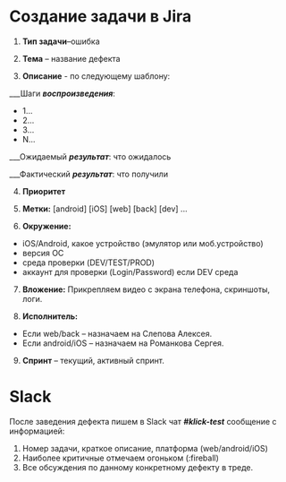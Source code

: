 
# Создание задачи в Jira 

1. **Тип задачи**–ошибка

2. **Тема** – название дефекта

3. **Описание** - по следующему шаблону:

___Шаги ___воспроизведения___:
- 1…
- 2…
- 3…
- N…

___Ожидаемый ___результат___:
что ожидалось

___Фактический ___результат___:
что получили


4. **Приоритет**

5. **Метки:**
[android]
[iOS]
[web]
[back]
[dev]
...

6. **Окружение:**
- iOS/Android, какое устройство (эмулятор или моб.устройство)
- версия ОС
- среда проверки (DEV/TEST/PROD)
- аккаунт для проверки (Login/Password) если DEV среда

7. **Вложение:**
Прикрепляем видео с экрана телефона, скриншоты, логи.

8. **Исполнитель:**
- Если web/back – назначаем на Слепова Алексея.
- Если android/iOS – назначаем на Романкова Сергея.
9. **Спринт** – текущий, активный спринт.


# Slack #

После заведения дефекта пишем в Slack чат ***#klick-test*** сообщение с информацией:

1. Номер задачи, краткое описание, платформа (web/android/iOS)
2. Наиболее критичные отмечаем огоньком (:fireball) 
3. Все обсуждения по данному конкретному дефекту в треде.


